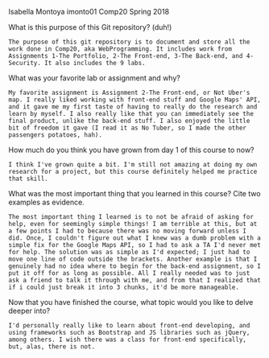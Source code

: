 Isabella Montoya
imonto01
Comp20
Spring 2018

What is this purpose of this Git repository? (duh!)

    The purpose of this git repository is to document and store all the work done in Comp20, aka WebProgramming. It includes work from Assignments 1-The Portfolio, 2-The Front-end, 3-The Back-end, and 4-Security. It also includes the 9 labs.

What was your favorite lab or assignment and why?

    My favorite assignment is Assignment 2-The Front-end, or Not Uber's map. I really liked working with front-end stuff and Google Maps' API, and it gave me my first taste of having to really do the research and learn by myself. I also really like that you can immediately see the final product, unlike the back-end stuff. I also enjoyed the little bit of freedom it gave (I read it as No Tuber, so I made the other passengers potatoes, hah).

How much do you think you have grown from day 1 of this course to now?

    I think I've grown quite a bit. I'm still not amazing at doing my own research for a project, but this course definitely helped me practice that skill. 

What was the most important thing that you learned in this course? Cite two examples as evidence.

    The most important thing I learned is to not be afraid of asking for help, even for seemingly simple things! I am terrible at this, but at a few points I had to because there was no moving forward unless I did. Once, I couldn't figure out what I knew was a dumb problem with a simple fix for the Google Maps API, so I had to ask a TA I'd never met for help. The solution was as simple as I'd expected; I just had to move one line of code outside the brackets. Another example is that I genuinely had no idea where to begin for the back-end assignment, so I put it off for as long as possible. All I really needed was to just ask a friend to talk it through with me, and from that I realized that if i could just break it into 3 chunks, it'd be more manageable.
    
Now that you have finished the course, what topic would you like to delve deeper into?

    I'd personally really like to learn about front-end developing, and using frameworks such as Bootstrap and JS libraries such as jQuery, among others. I wish there was a class for front-end specifically, but, alas, there is not.